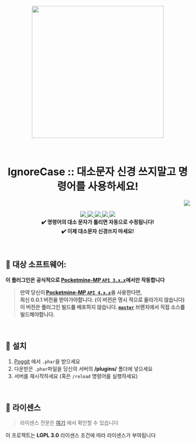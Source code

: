 <p align="center"> <img src="https://ghcdn.rawgit.org/Blugin/IgnoreCase-PMMP/master/icon.png" width="360"> </p>
<br> <h1 align="center"> IgnoreCase :: 대소문자 신경 쓰지말고 명령어를 사용하세요! </h1>
<p align="right">  
  <a href="https://github.com/Blugin/IgnoreCase-PMMP/blob/master/README.md">  
    <img src="https://img.shields.io/static/v1?label=read%20in&message=English&color=success">
  </a>  
</p>  
<p align="center">  
  <a href="https://poggit.pmmp.io/ci/Blugin/IgnoreCase-PMMP/IgnoreCase">  
    <img src="https://poggit.pmmp.io/ci.shield/Blugin/IgnoreCase-PMMP/IgnoreCase?style=flat-square">  
  </a>  
  <a href="https://github.com/Blugin/IgnoreCase-PMMP/releases">  
    <img src="https://img.shields.io/github/release/Blugin/IgnoreCase-PMMP.svg?style=flat-square">  
  </a>  
  <a href="https://github.com/Blugin/IgnoreCase-PMMP/releases">  
    <img src="https://img.shields.io/github/downloads/Blugin/IgnoreCase-PMMP/total.svg?style=flat-square">  
  </a>  
  </a>  
  <a href="https://github.com/Blugin/IgnoreCase-PMMP/blob/master/LICENSE">  
    <img src="https://img.shields.io/github/license/Blugin/IgnoreCase-PMMP.svg?style=flat-square">  
  </a>  
  <a href="http://hits.dwyl.com/Blugin/IgnoreCase-PMMP">  
    <img src="http://hits.dwyl.com/Blugin/IgnoreCase-PMMP.svg"> 
  </a>  
  <strong>
  <br> ✔️ 명령어의 대소 문자가 틀리면 자동으로 수정됩니다!   
  <br> ✔️ 이제 대소문자 신경쓰지 마세요!  
  </strong>
</p>  
  
<br>  
  
## :file_folder: 대상 소프트웨어: 
**이 플러그인은 공식적으로 [Pocketmine-MP `API 3.x.x`](https://github.com/pmmp/PocketMine-MP/tree/stable)에서만 작동합니다**
> **만약 당신이 [**Pocketmine-MP** `API 4.x.x`](https://github.com/pmmp/PocketMine-MP/tree/master)을 사용한다면,**  
> **최신 0.0.1 버전을 받아가야합니다. (이 버전은 명시 적으로 올라가지 않습니다)**  
> **이 버전은 플러그인 빌드를 배포하지 않습니다. [`master`](https://github.com/Blugin/ChatThin-PMMP/tree/master) 브랜치에서 직접 소스를 빌드해야합니다.**
  
<br>  
  
## :wrench: 설치
1) [Poggit](https://poggit.pmmp.io/ci/Blugin/ChatThin-PMMP/ChatThin) 에서 `.phar`을  받으세요  
2) 다운받은 `.phar`파일을 당신의 서버의 **/plugins/** 폴더에 넣으세요  
3) 서버를 재시작하세요 (혹은 `/reload` 명령어를 실행하세요)  
  
<br>  
  
## :memo: 라이센스 
> 라이센스 전문은 [여기](https://github.com/Blugin/IgnoreCase-PMMP/blob/master/LICENSE) 에서 확인할 수 있습니다  
  
이 프로젝트는 **LGPL 3.0** 라이센스 조건에 따라 라이센스가 부여됩니다